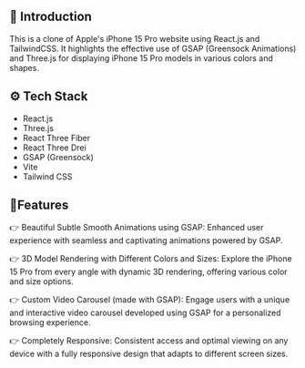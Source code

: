 <h2>🤖 Introduction</h2>
<p>This is a clone of Apple's iPhone 15 Pro website using React.js and TailwindCSS. It highlights the effective use of GSAP (Greensock Animations) and Three.js for displaying iPhone 15 Pro models in various colors and shapes.
</p>
<h2>⚙️ Tech Stack</h2>
<ul>
  <li>React.js</li>
   <li>Three.js</li>
   <li>React Three Fiber</li>
   <li>React Three Drei</li>
   <li>GSAP (Greensock)</li>
   <li>Vite</li>
  <li>Tailwind CSS</li>
</ul>

<h2>🔋Features</h2>
<p>👉 Beautiful Subtle Smooth Animations using GSAP: Enhanced user experience with seamless and captivating animations powered by GSAP.</p>
<p>👉 3D Model Rendering with Different Colors and Sizes: Explore the iPhone 15 Pro from every angle with dynamic 3D rendering, offering various color and size options.
</p>
<p>👉 Custom Video Carousel (made with GSAP): Engage users with a unique and interactive video carousel developed using GSAP for a personalized browsing experience.
</p>
<p>👉 Completely Responsive: Consistent access and optimal viewing on any device with a fully responsive design that adapts to different screen sizes.
</p>


